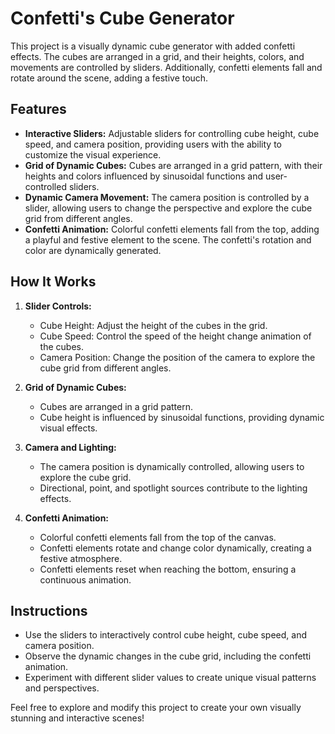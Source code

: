 # Confetti's Cube Generator

This project is a visually dynamic cube generator with added confetti effects. The cubes are arranged in a grid, and their heights, colors, and movements are controlled by sliders. Additionally, confetti elements fall and rotate around the scene, adding a festive touch.

## Features
- **Interactive Sliders:** Adjustable sliders for controlling cube height, cube speed, and camera position, providing users with the ability to customize the visual experience.
- **Grid of Dynamic Cubes:** Cubes are arranged in a grid pattern, with their heights and colors influenced by sinusoidal functions and user-controlled sliders.
- **Dynamic Camera Movement:** The camera position is controlled by a slider, allowing users to change the perspective and explore the cube grid from different angles.
- **Confetti Animation:** Colorful confetti elements fall from the top, adding a playful and festive element to the scene. The confetti's rotation and color are dynamically generated.

## How It Works
1. **Slider Controls:**
    - Cube Height: Adjust the height of the cubes in the grid.
    - Cube Speed: Control the speed of the height change animation of the cubes.
    - Camera Position: Change the position of the camera to explore the cube grid from different angles.

2. **Grid of Dynamic Cubes:**
    - Cubes are arranged in a grid pattern.
    - Cube height is influenced by sinusoidal functions, providing dynamic visual effects.

3. **Camera and Lighting:**
    - The camera position is dynamically controlled, allowing users to explore the cube grid.
    - Directional, point, and spotlight sources contribute to the lighting effects.

4. **Confetti Animation:**
    - Colorful confetti elements fall from the top of the canvas.
    - Confetti elements rotate and change color dynamically, creating a festive atmosphere.
    - Confetti elements reset when reaching the bottom, ensuring a continuous animation.

## Instructions
- Use the sliders to interactively control cube height, cube speed, and camera position.
- Observe the dynamic changes in the cube grid, including the confetti animation.
- Experiment with different slider values to create unique visual patterns and perspectives.

Feel free to explore and modify this project to create your own visually stunning and interactive scenes!
